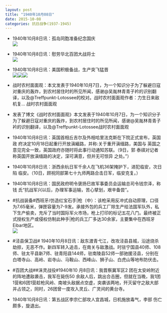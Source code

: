 ```yaml
---
layout: post
title: "1940年10月08日"
date: 2015-10-08
categories: 抗日战争(1937-1945)
---
```


<meta name="referrer" content="no-referrer" />

- 1940年10月8日讯：孤岛同胞准备纪念国庆 <br/><img src="https://ww1.sinaimg.cn/large/aca367d8jw1ewu51ubg7xj20nn0d941b.jpg" />

- 1940年10月8日讯：慰劳华北百团大战将士 <br/><img src="https://ww4.sinaimg.cn/large/aca367d8jw1ewu3bgev7uj21200hcagc.jpg" />

- 1940年10月8日讯：美国积极备战，生产突飞猛晋 <br/><img src="https://ww3.sinaimg.cn/large/aca367d8jw1ewu1l1kb15j20n70h3af8.jpg" /><img src="https://ww3.sinaimg.cn/large/aca367d8jw1ewu1l1wv75j20n408qwhg.jpg" /><img src="https://ww1.sinaimg.cn/large/aca367d8jw1ewu1l1zd8ij207a08m3zd.jpg" />

- 战时农村面面观：本文发表于1940年10月7日，为一个知识分子为了躲避日寇对重庆的轰炸，到农村居住时的所见所闻，感谢@吴胤林青青子衿的识别翻译，以及@Treffpunkt-Lotossee的校对。战时农村面面观作者：力生日来敌机复... 战时农村面面观 

- 发表了博文《战时农村面面观》本文发表于1940年10月7日，为一个知识分子为了躲避日寇对重庆的轰炸，到农村居住时的所见所闻，感谢@吴胤林青青子衿的识别翻译，以及@Treffpunkt-Lotossee战时农村面面观 

- 1940年10月8日讯：英国首相丘吉尔及外相哈里法克斯在下院正式宣布，英国政 府决定10月18日起重行开放滇緬路，并称:关于重开滇缅路，美国与 英国之意见完全一致，英国政府亦随时将此事行动通知苏联。（9日，郭 泰祺对记者称英国开放滇缅路的决定，深可满意，但并无可惊异 之处。”） 

- 1940年10月8日讯：浙西余杭日军千余人在飞机36架掩护下，进犯临安，次日陷 临安。（10日，顾祝同部第七十九师两路合击日军，临安克复。） 

- 1940年10月8日讯：国民政府明令褒扬巳故军事委员会运输总司令钱宗泽，称钱 氏“抗战军兴以后，办理军事运输，苦心擘划，艰辛备尝”。 

- #抗战装备#西班牙/仿造红宝石手|枪（中）：该枪采用反冲式自动原理，口径为7.65毫米，弹匣容量为7-9发。承接外包的兵工厂除生产给法国军队外，私下生产偷卖，充斥了当时国际军火市场，枪上打印的标记五花八门。最终被正式授权生产或侵权仿制此种手|枪的兵工厂多达30余家，主要集中在西班牙Eibar地区。 <br/><img src="https://ww4.sinaimg.cn/large/aca367d8jw1ewthwwiomkj20740jodhq.jpg" />

- #泾县保卫战# 1940年10月8日讯：敌东渡青弋江，改攻泾县县城，沿途烧杀劫掠，无恶不作。新四军转入追击，在南关与敌激战。时驻宁国县40师、108师、驻太平县新7师、驻青阳县144师，驻南陵县52师一部驰援泾县，分别在白塔寺山、高岭、岩寺山、马鞍山、西峰山、狮子山、白虎山等地布防伏击。 

- #百团大战##涞灵战役#1940年10 月8日讯：我晋察冀军区2 团在太安岭附近的阵地遭敌袭击，我军在毙伤50 余敌人后，跳出合击圈，但就在当晚，我1团1营和6团1营趁枪风岭、南坡头敌据点空虚，突袭该两地，歼灭留守之敌大部并占领之，同时，26团曾一度攻入灵丘、广灵间的黄台寺。 

- 1940年10月8日讯：第五战区李宗仁部攻人宜昌城，日机施放毒气，李部 伤亡颇多，旋退出。 

